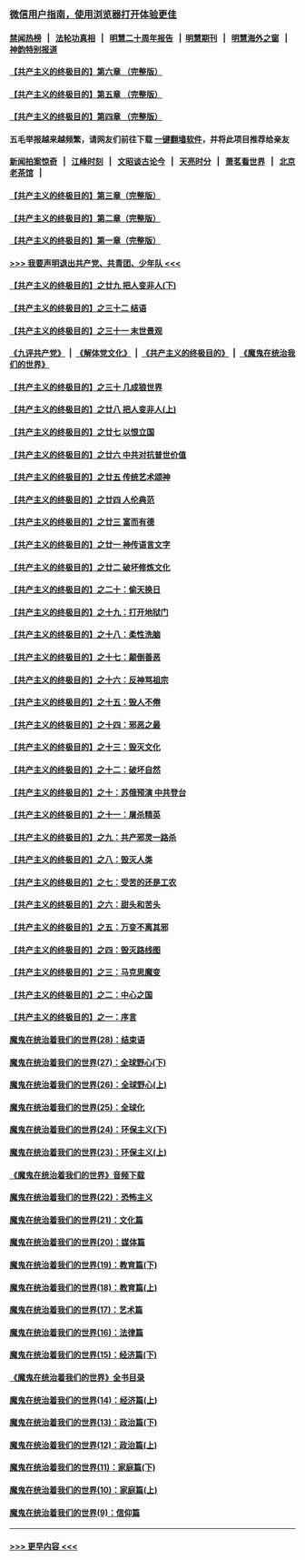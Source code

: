 ### [微信用户指南，使用浏览器打开体验更佳](https://github.com/gfw-breaker/banned-news1/blob/master/indexes/wechat-guide.md?t=0)
#### [禁闻热榜](热点新闻.md?t=0)  &nbsp;&nbsp;|&nbsp;&nbsp; [法轮功真相](https://github.com/gfw-breaker/truth/blob/master/README.md?t=0) &nbsp;&nbsp;|&nbsp;&nbsp; [明慧二十周年报告](https://github.com/gfw-breaker/mh-reports/blob/master/README.md?t=0) &nbsp;&nbsp;|&nbsp;&nbsp;[明慧期刊](https://github.com/gfw-breaker/mh-qikan) &nbsp;&nbsp;|&nbsp;&nbsp; [明慧海外之窗](https://github.com/gfw-breaker/mh-news/blob/master/README.md?t=0) &nbsp;&nbsp;|&nbsp;&nbsp; [神韵特别报道](https://github.com/gfw-breaker/mh-news/blob/master/shenyun.md?t=0)
#### [【共产主义的终极目的】第六章 （完整版）](../pages/nsc422/n11428913.md?t=02140255) 
#### [【共产主义的终极目的】第五章 （完整版）](../pages/nsc422/n11428912.md?t=02140255) 
#### [【共产主义的终极目的】第四章 （完整版）](../pages/nsc422/n11428907.md?t=02140255) 
#### 五毛举报越来越频繁，请网友们前往下载 [一键翻墙软件](https://github.com/gfw-breaker/ssr-accounts)，并将此项目推荐给亲友
#### [新闻拍案惊奇](https://github.com/gfw-breaker/banned-news1/blob/master/pages/link4.md) &nbsp;&nbsp;|&nbsp;&nbsp; [江峰时刻](https://github.com/gfw-breaker/banned-news1/blob/master/pages/link4.md) &nbsp;&nbsp;|&nbsp;&nbsp; [文昭谈古论今](https://github.com/gfw-breaker/banned-news1/blob/master/pages/link4.md) &nbsp;&nbsp;|&nbsp;&nbsp; [天亮时分](https://github.com/gfw-breaker/banned-news1/blob/master/pages/link4.md) &nbsp;&nbsp;|&nbsp;&nbsp; [萧茗看世界](https://github.com/gfw-breaker/banned-news1/blob/master/pages/link4.md) &nbsp;&nbsp;|&nbsp;&nbsp; [北京老茶馆](https://github.com/gfw-breaker/banned-news1/blob/master/pages/link4.md) &nbsp;&nbsp;|&nbsp;&nbsp; 
#### [【共产主义的终极目的】第三章（完整版）](../pages/nsc422/n11428848.md?t=02140255) 
#### [【共产主义的终极目的】第二章（完整版）](../pages/nsc422/n11428831.md?t=02140255) 
#### [【共产主义的终极目的】第一章（完整版）](../pages/nsc422/n11417651.md?t=02140255) 
#### [>>> 我要声明退出共产党、共青团、少年队 <<<](https://github.com/begood0513/goodnews/blob/master/quit/letter.md) 
#### [【共产主义的终极目的】之廿九 把人变非人(下)](../pages/nsc422/n11344140.md?t=02140255) 
#### [【共产主义的终极目的】之三十二 结语](../pages/nsc422/n11360535.md?t=02140255) 
#### [【共产主义的终极目的】之三十一 末世景观](../pages/nsc422/n11351129.md?t=02140255) 
#### [《九评共产党》](https://github.com/begood0513/9ping.md/blob/master/README.md) &nbsp;|&nbsp; [《解体党文化》](../../../../jtdwh.md/blob/master/README.md)  &nbsp;|&nbsp; [《共产主义的终极目的》](../../../../gczydzjmd.md/blob/master/README.md) &nbsp;|&nbsp; [《魔鬼在统治我们的世界》](../../../../mgztzwmdsj.md/blob/master/README.md) 
#### [【共产主义的终极目的】之三十 几成狼世界](../pages/nsc422/n11348280.md?t=02140255) 
#### [【共产主义的终极目的】之廿八 把人变非人(上)](../pages/nsc422/n11340492.md?t=02140255) 
#### [【共产主义的终极目的】之廿七 以恨立国](../pages/nsc422/n11336944.md?t=02140255) 
#### [【共产主义的终极目的】之廿六 中共对抗普世价值](../pages/nsc422/n11324785.md?t=02140255) 
#### [【共产主义的终极目的】之廿五 传统艺术颂神](../pages/nsc422/n11296396.md?t=02140255) 
#### [【共产主义的终极目的】之廿四 人伦典范](../pages/nsc422/n11296397.md?t=02140255) 
#### [【共产主义的终极目的】之廿三 富而有德](../pages/nsc422/n11283598.md?t=02140255) 
#### [【共产主义的终极目的】之廿一 神传语言文字](../pages/nsc422/n11263265.md?t=02140255) 
#### [【共产主义的终极目的】之廿二 破坏修炼文化](../pages/nsc422/n11245728.md?t=02140255) 
#### [【共产主义的终极目的】之二十：偷天换日](../pages/nsc422/n11238846.md?t=02140255) 
#### [【共产主义的终极目的】之十九：打开地狱门](../pages/nsc422/n11206376.md?t=02140255) 
#### [【共产主义的终极目的】之十八：柔性洗脑](../pages/nsc422/n11199994.md?t=02140255) 
#### [【共产主义的终极目的】之十七：颠倒善恶](../pages/nsc422/n11179782.md?t=02140255) 
#### [【共产主义的终极目的】之十六：反神骂祖宗](../pages/nsc422/n11166798.md?t=02140255) 
#### [【共产主义的终极目的】之十五：毁人不倦](../pages/nsc422/n11166792.md?t=02140255) 
#### [【共产主义的终极目的】之十四：邪恶之最](../pages/nsc422/n11150249.md?t=02140255) 
#### [【共产主义的终极目的】之十三：毁灭文化](../pages/nsc422/n11135227.md?t=02140255) 
#### [【共产主义的终极目的】之十二：破坏自然](../pages/nsc422/n11135214.md?t=02140255) 
#### [【共产主义的终极目的】之十：苏俄预演 中共登台](../pages/nsc422/n11118424.md?t=02140255) 
#### [【共产主义的终极目的】之十一：屠杀精英](../pages/nsc422/n11118442.md?t=02140255) 
#### [【共产主义的终极目的】之九：共产邪灵一路杀](../pages/nsc422/n11114139.md?t=02140255) 
#### [【共产主义的终极目的】之八：毁灭人类](../pages/nsc422/n11108503.md?t=02140255) 
#### [【共产主义的终极目的】之七：受苦的还是工农](../pages/nsc422/n11101809.md?t=02140255) 
#### [【共产主义的终极目的】之六：甜头和苦头](../pages/nsc422/n11096971.md?t=02140255) 
#### [【共产主义的终极目的】之五：万变不离其邪](../pages/nsc422/n11091285.md?t=02140255) 
#### [【共产主义的终极目的】之四：毁灭路线图](../pages/nsc422/n11086284.md?t=02140255) 
#### [【共产主义的终极目的】之三：马克思魔变](../pages/nsc422/n11061941.md?t=02140255) 
#### [【共产主义的终极目的】之二：中心之国](../pages/nsc422/n11047728.md?t=02140255) 
#### [【共产主义的终极目的】之一：序言](../pages/nsc422/n11086077.md?t=02140255) 
#### [魔鬼在统治着我们的世界(28)：结束语](../pages/nsc422/n10936246.md?t=02140255) 
#### [魔鬼在统治着我们的世界(27)：全球野心(下)](../pages/nsc422/n10928319.md?t=02140255) 
#### [魔鬼在统治着我们的世界(26)：全球野心(上)](../pages/nsc422/n10900318.md?t=02140255) 
#### [魔鬼在统治着我们的世界(25)：全球化](../pages/nsc422/n10788205.md?t=02140255) 
#### [魔鬼在统治着我们的世界(24)：环保主义(下)](../pages/nsc422/n10695307.md?t=02140255) 
#### [魔鬼在统治着我们的世界(23)：环保主义(上)](../pages/nsc422/n10688613.md?t=02140255) 
#### [《魔鬼在统治着我们的世界》音频下载](../pages/nsc422/n10635553.md?t=02140255) 
#### [魔鬼在统治着我们的世界(22)：恐怖主义](../pages/nsc422/n10614727.md?t=02140255) 
#### [魔鬼在统治着我们的世界(21)：文化篇](../pages/nsc422/n10597706.md?t=02140255) 
#### [魔鬼在统治着我们的世界(20)：媒体篇](../pages/nsc422/n10586579.md?t=02140255) 
#### [魔鬼在统治着我们的世界(19)：教育篇(下)](../pages/nsc422/n10564808.md?t=02140255) 
#### [魔鬼在统治着我们的世界(18)：教育篇(上)](../pages/nsc422/n10526970.md?t=02140255) 
#### [魔鬼在统治着我们的世界(17)：艺术篇](../pages/nsc422/n10499093.md?t=02140255) 
#### [魔鬼在统治着我们的世界(16)：法律篇](../pages/nsc422/n10485969.md?t=02140255) 
#### [魔鬼在统治着我们的世界(15)：经济篇(下)](../pages/nsc422/n10469975.md?t=02140255) 
#### [《魔鬼在统治着我们的世界》全书目录](../pages/nsc422/n10464261.md?t=02140255) 
#### [魔鬼在统治着我们的世界(14)：经济篇(上)](../pages/nsc422/n10457370.md?t=02140255) 
#### [魔鬼在统治着我们的世界(13)：政治篇(下)](../pages/nsc422/n10448270.md?t=02140255) 
#### [魔鬼在统治着我们的世界(12)：政治篇(上)](../pages/nsc422/n10444576.md?t=02140255) 
#### [魔鬼在统治着我们的世界(11)：家庭篇(下)](../pages/nsc422/n10440961.md?t=02140255) 
#### [魔鬼在统治着我们的世界(10)：家庭篇(上)](../pages/nsc422/n10435448.md?t=02140255) 
#### [魔鬼在统治着我们的世界(9)：信仰篇](../pages/nsc422/n10432159.md?t=02140255) 

----
#### [ >>> 更早内容 <<< ](../indexes/nsc422-earlier.md)
